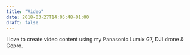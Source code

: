 ```yaml
---
title: "Video"
date: 2018-03-27T14:05:48+01:00
draft: false
---
```


I love to create video content using my Panasonic Lumix G7, DJI drone & Gopro. 
